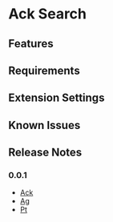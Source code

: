 # Ack Search



## Features



## Requirements



## Extension Settings



## Known Issues



## Release Notes

### 0.0.1

* [Ack](https://github.com/petdance/ack2)
* [Ag](https://github.com/ggreer/the_silver_searcher)
* [Pt](https://github.com/monochromegane/the_platinum_searcher)
